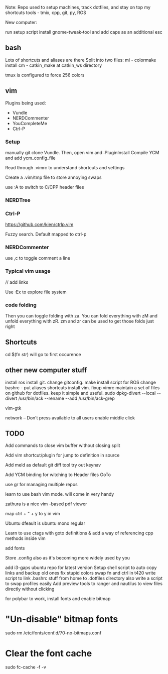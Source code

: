 Note: Repo used to setup machines, track dotfiles, and stay on top my shortcuts
tools - tmix, cpp, git, py, ROS

New computer:

run setup script
install gnome-tweak-tool and add caps as an additional esc

## bash ##
Lots of shortcuts and aliases are there
Split into two files:
mi - colormake install
cm - catkin_make at catkin_ws directory

tmux is configured to force 256 colors

## vim ##

Plugins being used:
* Vundle
* NERDCommenter
* YouCompleteMe
* Ctrl-P

### Setup ###

manually git clone Vundle. Then, open vim and :PluginInstall
Compile YCM and add ycm_config_file

Read through .vimrc to understand shortcuts and settings

Create a .vim/tmp file to store annoying swaps

use :A to switch to C/CPP header files

### NERDTree ###

### Ctrl-P ###
https://github.com/kien/ctrlp.vim

Fuzzy search.
Default mapped to ctrl-p

### NERDCommenter ###
use ,c to toggle comment a line

### Typical vim usage ###
// add links

Use :Ex to explore file system

### code folding ###
Then you can toggle folding with za. You can fold everything with zM and unfold everything with zR. zm and zr can be used to get those folds just right

## Shortcuts ##
cd $(fn *str*) will go to first occurence

## other new computer stuff ##

install ros
install git. change gitconfig.
make install script for ROS
change bashrc - put aliases shortcuts
install vim.  fixup vimrc
maintain a set of files on github for dotfiles. keep it simple and useful.
sudo dpkg-divert --local --divert /usr/bin/ack --rename --add /usr/bin/ack-grep 

vim-gtk

network – Don’t press available to all users
enable middle click

## TODO ##
Add commands to close vim buffer without closing split

Add vim shortcut/plugin for jump to definition in source

Add meld as default git diff tool
try out keynav

Add YCM binding for witching to Header files GoTo

use gr for managing multiple repos

learn to use bash vim mode. will come in very handy

zathura is a nice vim -based pdf viewer

map ctrl + " + y to y in vim

Ubuntu dfeault is ubuntu mono regular

Learn to use ctags with goto definitions & 
add a way of referencing cpp methods inside vim

add fonts

Store .config also as it's becoming more widely used by you

add i3-gaps ubuntu repo for latest version
Setup shell script to auto copy links and backup old ones
fix stupid colors
swap fn and ctrl in t420
write script to link .bashrc stuff from home to .dotfiles directory
also write a script to swap profiles easily
Add preview tools to ranger and nautilus to view files directly without clicking

for polybar to work, install fonts and enable bitmap

# "Un-disable" bitmap fonts
sudo rm /etc/fonts/conf.d/70-no-bitmaps.conf
# Clear the font cache
sudo fc-cache -f -v
